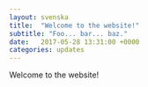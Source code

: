 ```yaml
---
layout: svenska
title:  "Welcome to the website!"
subtitle: "Foo... bar... baz."
date:   2017-05-28 13:31:00 +0000
categories: updates
---
```


Welcome to the website!